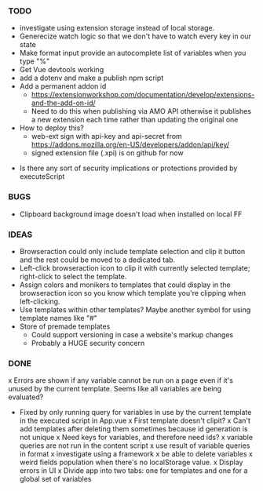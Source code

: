 ### TODO

- investigate using extension storage instead of local storage.
- Generecize watch logic so that we don't have to watch every key in our state
- Make format input provide an autocomplete list of variables when you type "%"
- Get Vue devtools working
- add a dotenv and make a publish npm script
- Add a permanent addon id
  - https://extensionworkshop.com/documentation/develop/extensions-and-the-add-on-id/
  - Need to do this when publishing via AMO API otherwise it publishes a new extension each time rather than updating the original one
- How to deploy this?
  - web-ext sign with api-key and api-secret from https://addons.mozilla.org/en-US/developers/addon/api/key/
  - signed extension file (.xpi) is on github for now

* Is there any sort of security implications or protections provided by executeScript

### BUGS

- Clipboard background image doesn't load when installed on local FF

### IDEAS

- Browseraction could only include template selection and clip it button and the rest could be moved to a dedicated tab.
- Left-click browseraction icon to clip it with currently selected template; right-click to select the template.
- Assign colors and monikers to templates that could display in the browseraction icon so you know which template you're clipping when left-clicking.
- Use templates within other templates? Maybe another symbol for using template names like "#"
- Store of premade templates
  - Could support versioning in case a website's markup changes
  - Probably a HUGE security concern

### DONE

x Errors are shown if any variable cannot be run on a page even if it's unused by the current template. Seems like all variables are being evaluated?
  - Fixed by only running query for variables in use by the current template in the executed script in App.vue
x First template doesn't clipit?
x Can't add templates after deleting them sometimes because id generation is not unique
x Need keys for variables, and therefore need ids?
x variable queries are not run in the content script
x use result of variable queries in format
x investigate using a framework
x be able to delete variables
x weird fields population when there's no localStorage value.
x Display errors in UI
x Divide app into two tabs: one for templates and one for a global set of variables
